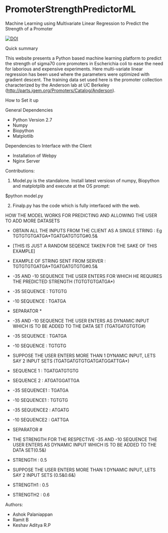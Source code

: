 # PromoterStrengthPredictorML
Machine Learning using Multivariate Linear Regression to Predict the Strength of a Promoter


[![DOI](https://zenodo.org/badge/105354787.svg)](https://zenodo.org/badge/latestdoi/105354787)


Quick summary

This website presents a Python based machine learning platform to predict the strength of sigma70 core promoters in Escherichia coli to ease the need for laborious and expensive experiments.
Here multi-variate linear regression has been used where the parameters were optimized with gradient descent. The training data set used here is the promoter collection characterized by the Anderson lab at UC Berkeley (http://parts.igem.org/Promoters/Catalog/Anderson).

How to Set it up

General Dependencies

* Python Version 2.7
* Numpy
* Biopython
* Matplotlib

Dependencies to Interface with the Client

* Installation of Webpy 
* Nginx Server

Contributions:

1. Model.py is the standalone. Install latest versiosn of numpy, Biopython and matplotplib and execute at the OS prompt:

  $python model.py

2. Finalp.py has the code which is fully interfaced with the web.

HOW THE MODEL WORKS FOR PREDICTING AND ALLOWING THE USER TO ADD MORE DATASETS

* OBTAIN ALL THE INPUTS FROM THE CLIENT AS A SINGLE STRING : Eg TGTGTGTGATGA*TGATGATGTGTG#0.5&
* [THIS IS JUST A RANDOM SEQENCE TAKEN FOR THE SAKE OF THIS EXAMPLE]

* EXAMPLE OF STRING SENT FROM SERVER : TGTGTGTGATGA*TGATGATGTGTG#0.5&

* -35 AND -10 SEQUENCE THE USER ENTERS FOR WHICH HE REQUIRES THE PREDICTED STRENGTH (TGTGTGTGATGA*)
* -35 SEQUENCE : TGTGTG
* -10 SEQUENCE : TGATGA

* SEPARATOR *

* -35 AND -10 SEQUENCE THE USER ENTERS AS DYNAMIC INPUT WHICH IS TO BE ADDED TO THE DATA SET (TGATGATGTGTG#)   
* -35 SEQUENCE : TGATGA
* -10 SEQUENCE : TGTGTG
* SUPPOSE THE USER ENTERS MORE THAN 1 DYNAMIC INPUT, LETS SAY 2 INPUT SETS (TGATGATGTGTGATGATGGATTGA*)
* SEQUENCE 1 : TGATGATGTGTG
* SEQUENCE 2 : ATGATGGATTGA
* -35 SEQUENCE1 : TGATGA
* -10 SEQUENCE1 : TGTGTG
* -35 SEQUENCE2 : ATGATG
* -10 SEQUENCE2 : GATTGA

* SEPARATOR #

* THE STRENGTH FOR THE RESPECTIVE -35 AND -10 SEQUENCE THE USER ENTERS AS DYNAMIC INPUT WHICH IS TO BE ADDED TO THE DATA SET(0.5&)
* STRENGTH : 0.5
* SUPPOSE THE USER ENTERS MORE THAN 1 DYNAMIC INPUT, LETS SAY 2 INPUT SETS (0.5&0.6&)
* STRENGTH1 : 0.5
* STRENGTH2 : 0.6

Authors:
 
* Ashok Palaniappan
* Ramit B
* Keshav Aditya R.P
